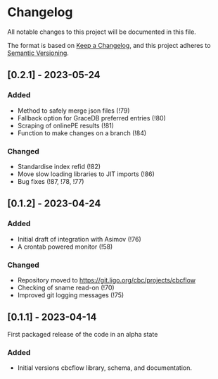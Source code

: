 # Changelog

All notable changes to this project will be documented in this file.

The format is based on [Keep a Changelog](https://keepachangelog.com/en/1.0.0/),
and this project adheres to [Semantic Versioning](https://semver.org/spec/v2.0.0.html).

## [0.2.1] - 2023-05-24
### Added
- Method to safely merge json files (!79)
- Fallback option for GraceDB preferred entries (!80)
- Scraping of onlinePE results (!81)
- Function to make changes on a branch (!84)

### Changed
- Standardise index refid (!82)
- Move slow loading libraries to JIT imports (!86)
- Bug fixes (!87, !78, !77)

## [0.1.2] - 2023-04-24

### Added
- Initial draft of integration with Asimov (!76)
- A crontab powered monitor (!58)

### Changed
- Repository moved to https://git.ligo.org/cbc/projects/cbcflow
- Checking of sname read-on (!70)
- Improved git logging messages (!75)

## [0.1.1] - 2023-04-14

First packaged release of the code in an alpha state

### Added
- Initial versions cbcflow library, schema, and documentation.
